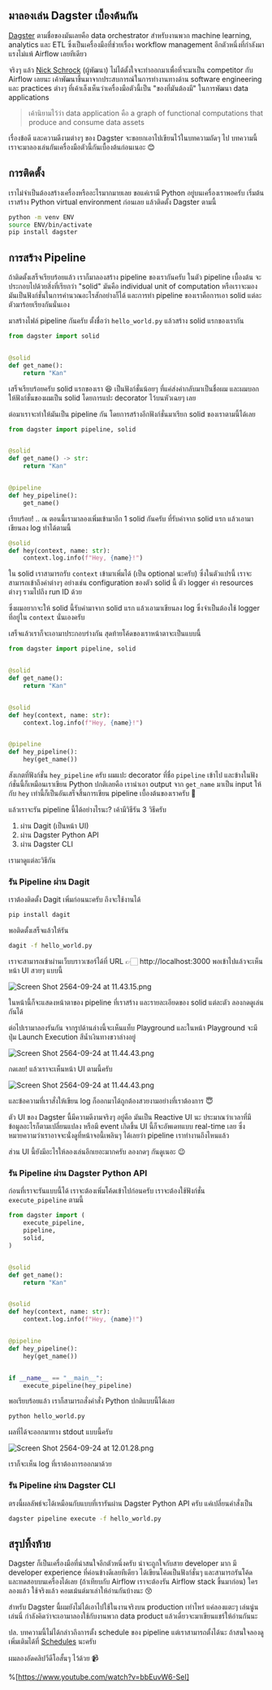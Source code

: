 ## มาลองเล่น Dagster เบื้องต้นกัน

[Dagster](https://dagster.io/) ตามชื่อของมันเลยคือ data orchestrator สำหรับงานพวก machine learning, analytics และ ETL ซึ่งเป็นเครื่องมือที่ช่วยเรื่อง workflow management อีกตัวหนึ่งที่กำลังมาแรงไม่แพ้ Airflow เลยทีเดียว

จริงๆ แล้ว  [Nick Schrock](https://twitter.com/schrockn) (ผู้พัฒนา) ไม่ได้ตั้งใจจะทำออกมาเพื่อที่จะมาเป็น competitor กับ Airflow เลยนะ เค้าพัฒนาขึ้นมาจากประสบการณ์ในการทำงานทางด้าน software engineering และ practices ต่างๆ ที่เค้าเล็งเห็นว่าเครื่องมือตัวนี้เป็น "ของที่มันต้องมี" ในการพัฒนา data applications

> เค้านิยามไว้ว่า data application คือ a graph of functional computations that produce and consume data assets

เรื่องข้อดี และความดีงามต่างๆ ของ Dagster จะขอยกเอาไปเขียนไว้ในบทความถัดๆ ไป บทความนี้เราจะมาลองเล่นกันเครื่องมือตัวนี้กันเบื้องต้นก่อนเนอะ 😊

## การติดตั้ง

เราไม่จำเป็นต้องสร้างเครื่องหรืออะไรมากมายเลย ขอแค่เรามี Python อยู่บนเครื่องเราพอครับ เริ่มต้นเราสร้าง Python virtual environment ก่อนเลย แล้วติดตั้ง Dagster ตามนี้

```sh
python -m venv ENV
source ENV/bin/activate
pip install dagster
```

## การสร้าง Pipeline

ถ้าติดตั้งเสร็จเรียบร้อยแล้ว เราก็มาลองสร้าง pipeline ของเรากันครับ ในตัว pipeline เบื้องต้น จะประกอบไปด้วยสิ่งที่เรียกว่า "solid" มันคือ individual unit of computation หรือเราจะมองมันเป็นฟังก์ชั่นในการคำนวณอะไรสักอย่างก็ได้ และการทำ pipeline ของเราคือการเอา solid แต่ละตัวมาร้อยเรียงกันนั่นเอง

มาสร้างไฟล์ pipeline กันครับ ตั้งชื่อว่า `hello_world.py` แล้วสร้าง solid แรกของเรากัน

```py
from dagster import solid


@solid
def get_name():
    return "Kan"
```

เสร็จเรียบร้อยครับ solid แรกของเรา 😆 เป็นฟังก์ชั่นน้อยๆ ที่แค่ส่งค่ากลับมาเป็นชื่อผม และผมบอกให้ฟังก์ชั่นของผมเป็น solid โดยการแปะ decorator ไว้บนหัวเฉยๆ เลย

ต่อมาเราจะทำให้มันเป็น pipeline กัน โดยการสร้างอีกฟังก์ชั่นมาเรียก solid ของเราตามนี้ได้เลย

```py
from dagster import pipeline, solid


@solid
def get_name() -> str:
    return "Kan"


@pipeline
def hey_pipeline():
    get_name()
```

เรียบร้อย! .. ณ ตอนนี้เรามาลองเพิ่มเข้ามาอีก 1 solid กันครับ ที่รับค่าจาก solid แรก แล้วเอามาเขียนลง log ทำได้ตามนี้

```py
@solid
def hey(context, name: str):
    context.log.info(f"Hey, {name}!")
```

ใน solid เราสามารถรับ `context` เข้ามาเพิ่มได้ (เป็น optional นะครับ) ซึ่งในตัวแปรนี้ เราจะสามารถเข้าถึงค่าต่างๆ อย่างเช่น configuration ของตัว solid นี้ ตัว logger ค่า resources ต่างๆ รวมไปถึง run ID ด้วย

ซึ่งผมอยากจะให้ solid นี้รับค่ามาจาก solid แรก แล้วเอามาเขียนลง log ซึ่งจำเป็นต้องใช้ logger ที่อยู่ใน `context` นั่นเองครับ

เสร็จแล้วเราก็จะเอามาประกอบร่างกัน สุดท้ายโค้ดของเราหน้าตาจะเป็นแบบนี้

```py
from dagster import pipeline, solid


@solid
def get_name():
    return "Kan"


@solid
def hey(context, name: str):
    context.log.info(f"Hey, {name}!")


@pipeline
def hey_pipeline():
    hey(get_name())
```

สังเกตที่ฟังก์ชั่น `hey_pipeline` ครับ ผมแปะ decorator ที่ชื่อ `pipeline` เข้าไป และข้างในฟังก์ชั่นนี้ก็เหมือนเราเขียน Python ปกติเลยคือ เรานำเอา output จาก `get_name` มาเป็น input ให้กับ `hey` เท่านี้ก็เป็นอันเสร็จสิ้นการเขียน pipeline เบื้องต้นของเราครับ 🥳

แล้วเราจะรัน pipeline นี้ได้อย่างไรนะ? เค้ามีวิธีรัน 3 วิธีครับ

1. ผ่าน Dagit (เป็นหน้า UI)
1. ผ่าน Dagster Python API
1. ผ่าน Dagster CLI

เรามาดูแต่ละวิธีกัน

### รัน Pipeline ผ่าน Dagit

เราต้องติดตั้ง Dagit เพิ่มก่อนนะครับ ถึงจะใช้งานได้

```sh
pip install dagit
```

พอติดตั้งเสร็จแล้วให้รัน

```sh
dagit -f hello_world.py
```

เราจะสามารถเข้าผ่านเว็บบราวเซอร์ได้ที่ URL 👉🏻 http://localhost:3000 พอเข้าไปแล้วจะเห็นหน้า UI สวยๆ แบบนี้

![Screen Shot 2564-09-24 at 11.43.15.png](https://cdn.hashnode.com/res/hashnode/image/upload/v1632458599404/1ju_sQ3rF.png)

ในหน้านี้ก็จะแสดงหน้าตาของ pipeline ที่เราสร้าง และรายละเอียดของ solid แต่ละตัว ลองกดดูเล่นกันได้

ต่อไปเรามาลองรันกัน จากรูปด้านล่างนี้จะเห็นแท็บ Playground และในหน้า Playground จะมีปุ่ม Launch Execution สีน้ำเงินทางขวาล่างอยู่

![Screen Shot 2564-09-24 at 11.44.43.png](https://cdn.hashnode.com/res/hashnode/image/upload/v1632458856048/Rb1gNwzkT.png)

กดเลย! แล้วเราจะเห็นหน้า UI ตามนี้ครับ

![Screen Shot 2564-09-24 at 11.44.43.png](https://cdn.hashnode.com/res/hashnode/image/upload/v1632459052519/YwxU2mx7s.png)

และข้อความที่เราสั่งให้เขียน log ก็ออกมาได้ถูกต้องสวยงามอย่างที่เราต้องการ 😇

ตัว UI ของ Dagster นี้มีความดีงามจริงๆ อยู่คือ มันเป็น Reactive UI นะ ประมาณว่าเวลาที่มีข้อมูลอะไรก็ตามเปลี่ยนแปลง หรือมี event เกิดขึ้น UI นี้ก็จะอัพเดทแบบ real-time เลย ซึ่งหมายความว่าเราอาจจะนั่งดูที่หน้าจอนี้เพลินๆ ได้เลยว่า pipeline เราทำงานถึงไหนแล้ว

ส่วน UI นี้ยังมีอะไรให้ลองเล่นอีกเยอะมากครับ ลองกดๆ กันดูเนอะ 😉

### รัน Pipeline ผ่าน Dagster Python API

ก่อนที่เราจะรันแบบนี้ได้ เราจะต้องเพิ่มโค้ดเข้าไปก่อนครับ เราจะต้องใช้ฟังก์ชั่น `execute_pipeline` ตามนี้

```py
from dagster import (
    execute_pipeline,
    pipeline,
    solid,
)


@solid
def get_name():
    return "Kan"


@solid
def hey(context, name: str):
    context.log.info(f"Hey, {name}!")


@pipeline
def hey_pipeline():
    hey(get_name())


if __name__ == "__main__":
    execute_pipeline(hey_pipeline)
```

พอเรียบร้อยแล้ว เราก็สามารถสั่งคำสั่ง Python ปกติแบบนี้ได้เลย

```sh
python hello_world.py
```

ผลที่ได้จะออกมาทาง stdout แบบนี้ครับ

![Screen Shot 2564-09-24 at 12.01.28.png](https://cdn.hashnode.com/res/hashnode/image/upload/v1632459768315/Xl6YnpjHR.png)

เราก็จะเห็น log ที่เราต้องการออกมาด้วย

### รัน Pipeline ผ่าน Dagster CLI

ตรงนี้ผลลัพธ์จะได้เหมือนกับแบบที่เรารันผ่าน Dagster Python API ครับ แค่เปลี่ยนคำสั่งเป็น

```sh
dagster pipeline execute -f hello_world.py
```

## สรุปทิ้งท้าย

Dagster ก็เป็นเครื่องมือที่น่าสนใจอีกตัวหนึ่งครับ น่าจะถูกใจกับสาย developer มาก มี developer experience ที่ค่อนข้างดีเลยทีเดียว ได้เขียนโค้ดเป็นฟังก์ชั่นๆ และสามารถรันโค้ด และทดสอบบนเครื่องได้เลย (ถ้าเทียบกับ Airflow เราจะต้องรัน Airflow stack ขึ้นมาก่อน) ใครลองแล้ว ใช้จริงแล้ว คอมเม้นต์มาเล่าให้อ่านกันบ้างนะ 😚

สำหรับ Dagster นี้ผมยังไม่ได้เอาไปใช้ในงานจริงบน production เท่าไหร่ แค่ลองแตะๆ เล่นนู่นเล่นนี่ กำลังคิดว่าจะเอามาลองใช้กับงานพวก data product แล้วเดี๋ยวจะมาเขียนแชร์ให้อ่านกันนะ

ปล. บทความนี้ไม่ได้กล่าวถึงการตั้ง schedule ของ pipeline แต่เราสามารถตั้งได้นะ ถ้าสนใจลองดูเพิ่มเติมได้ที่  [Schedules](https://docs.dagster.io/concepts/partitions-schedules-sensors/schedules) นะครับ

ผมลองอัดคลิปวีดีโอสั้นๆ ไว้ด้วย 📹

%[https://www.youtube.com/watch?v=bbEuvW6-SeI]